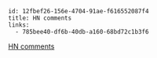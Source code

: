 
```
id: 12fbef26-156e-4704-91ae-f616552087f4
title: HN comments
links:
  - 785bee40-df6b-40db-a160-68bd72c1b3f6
```

[HN comments](https://news.ycombinator.com/item?id=23386630)
